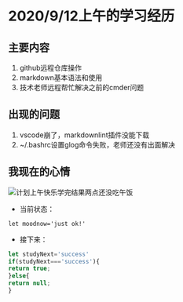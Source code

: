 # 2020/9/12上午的学习经历

## 主要内容
1. github远程仓库操作
2. markdown基本语法和使用
3. 技术老师远程帮忙解决之前的cmder问题

## 出现的问题
1. vscode崩了，markdownlint插件没能下载
2. ~/.bashrc设置glog命令失败，老师还没有出面解决

## 我现在的心情
![计划上午快乐学完结果两点还没吃午饭](http://img.8ryx.com/uploads/zedit/2018-06/14/20180614175223_25207.jpg)
* 当前状态：

`let moodnow='just ok!'`
* 接下来：
```javascript
let studyNext='success'
if(studyNext==='success'){
return true;
}else{
return null;
}
```

